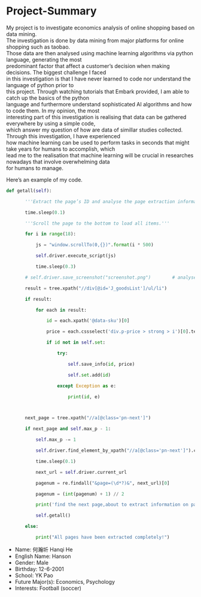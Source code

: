 # Project-Summary

My project is to investigate economics analysis of online shopping based on data mining.    
The investigation is done by data mining from major platforms for online shopping such as taobao.   
Those data are then analysed using machine learning algorithms via python language, generating the most   
predominant factor that affect a customer’s decision when making decisions. The biggest challenge I faced  
in this investigation is that I have never learned to code nor understand the language of python prior to   
this project. Through watching tutorials that Embark provided, I am able to catch up the basics of the python   
language and furthermore understand sophisticated AI algorithms and how to code them. In my opinion, the most   
interesting part of this investigation is realising that data can be gathered everywhere by using a simple code,   
which answer my question of how are data of simillar studies collected. Through this investigation, I have experienced   
how machine learning can be used to perform tasks in seconds that might take years for humans to accomplish, which   
lead me to the realisation that machine learning will be crucial in researches nowadays that involve overwhelming data   
for humans to manage.

Here’s an example of my code.  
```python
def getall(self):

       '''Extract the page’s ID and analyse the page extraction information of each item according to every ID '''

       time.sleep(0.1)

       '''Scroll the page to the bottom to load all items.'''

       for i in range(18):

           js = "window.scrollTo(0,{})".format(i * 500)

           self.driver.execute_script(js)

           time.sleep(0.3)

       # self.driver.save_screenshot("screenshot.png")        # analyse the loaded page        tree = etree.HTML(self.driver.page_source)

       result = tree.xpath("//div[@id='J_goodsList']/ul/li")

       if result:

           for each in result:

               id = each.xpath('@data-sku')[0]

               price = each.cssselect('div.p-price > strong > i')[0].text

               if id not in self.set:

                   try:

                       self.save_info(id, price)

                       self.set.add(id)

                   except Exception as e:

                       print(id, e)



       next_page = tree.xpath("//a[@class='pn-next']")

       if next_page and self.max_p - 1:

           self.max_p -= 1

           self.driver.find_element_by_xpath("//a[@class='pn-next']").click()

           time.sleep(0.1)

           next_url = self.driver.current_url

           pagenum = re.findall("&page=(\d*?)&", next_url)[0]

           pagenum = (int(pagenum) + 1) // 2

           print('find the next page,about to extract information on page {}'.format(pagenum))

           self.getall()

       else:

           print("All pages have been extracted completely!")
```

* Name: 何瀚圻 Hanqi He
* English Name: Hanson
* Gender: Male
* Birthday: 12-6-2001
* School: YK Pao
* Future Major(s): Economics, Psychology
* Interests: Football (soccer)
